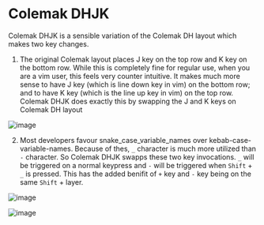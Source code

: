 # Colemak DHJK

Colemak DHJK is a sensible variation of the Colemak DH layout which makes two key changes.

1. The original Colemak layout places J key on the top row and K key on the bottom row. While this is completely fine for regular use, when you are a vim user, this feels very counter intuitive. It makes much more sense to have J key (which is line down key in vim) on the bottom row; and to have K key (which is the line up key in vim) on the top row. Colemak DHJK does exactly this by swapping the J and K keys on Colemak DH layout

![image](https://github.com/viduranga/ColemakDHJK/assets/8828757/46bab2ad-6cc1-4a10-ab98-4857f0ae827d)

2. Most developers favour snake_case_variable_names over kebab-case-variable-names. Because of thes, `_` character is much more utilized than `-` character. So Colemak DHJK swapps these two key invocations. `_` will be triggered on a normal keypress and `-` will be triggered when `Shift` + `_` is pressed. This has the added benifit of `+` key and `-` key being on the same `Shift` + layer.

![image](https://github.com/viduranga/ColemakDHJK/assets/8828757/4805a362-4691-4be7-a754-1716d1d4c9a5)

![image](https://github.com/viduranga/ColemakDHJK/assets/8828757/90b2668f-dc1f-4e36-abe6-376e8d612f7a)
